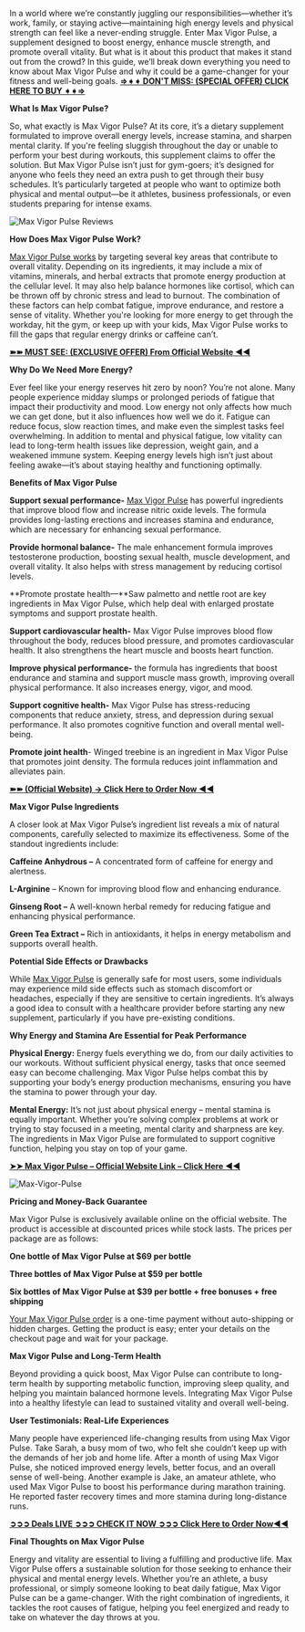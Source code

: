 In a world where we’re constantly juggling our responsibilities—whether it’s work, family, or staying active—maintaining high energy levels and physical strength can feel like a never-ending struggle. Enter Max Vigor Pulse, a supplement designed to boost energy, enhance muscle strength, and promote overall vitality. But what is it about this product that makes it stand out from the crowd? In this guide, we’ll break down everything you need to know about Max Vigor Pulse and why it could be a game-changer for your fitness and well-being goals. **[⇒➧➧ DON'T MISS: (SPECIAL OFFER) CLICK HERE TO BUY ➧➧⇒](https://supplementcarts.com/max-vigor-pulse-official/)**

**What Is Max Vigor Pulse?**

So, what exactly is Max Vigor Pulse? At its core, it’s a dietary supplement formulated to improve overall energy levels, increase stamina, and sharpen mental clarity. If you're feeling sluggish throughout the day or unable to perform your best during workouts, this supplement claims to offer the solution. But Max Vigor Pulse isn’t just for gym-goers; it’s designed for anyone who feels they need an extra push to get through their busy schedules. It’s particularly targeted at people who want to optimize both physical and mental output—be it athletes, business professionals, or even students preparing for intense exams.


![Max Vigor Pulse Reviews](https://github.com/user-attachments/assets/a8a9e496-f8bf-43ec-b66c-da2ecbd7c799)


**How Does Max Vigor Pulse Work?**

[Max Vigor Pulse works](https://www.facebook.com/Official.Max.Vigor.Pulse/) by targeting several key areas that contribute to overall vitality. Depending on its ingredients, it may include a mix of vitamins, minerals, and herbal extracts that promote energy production at the cellular level. It may also help balance hormones like cortisol, which can be thrown off by chronic stress and lead to burnout. The combination of these factors can help combat fatigue, improve endurance, and restore a sense of vitality. Whether you're looking for more energy to get through the workday, hit the gym, or keep up with your kids, Max Vigor Pulse works to fill the gaps that regular energy drinks or caffeine can’t.

**[➽➽ MUST SEE: (EXCLUSIVE OFFER) From Official Website ◀◀](https://supplementcarts.com/max-vigor-pulse-official/)**

**Why Do We Need More Energy?**

Ever feel like your energy reserves hit zero by noon? You’re not alone. Many people experience midday slumps or prolonged periods of fatigue that impact their productivity and mood. Low energy not only affects how much we can get done, but it also influences how well we do it. Fatigue can reduce focus, slow reaction times, and make even the simplest tasks feel overwhelming. In addition to mental and physical fatigue, low vitality can lead to long-term health issues like depression, weight gain, and a weakened immune system. Keeping energy levels high isn’t just about feeling awake—it’s about staying healthy and functioning optimally.

**Benefits of Max Vigor Pulse**

**Support sexual performance-** [Max Vigor Pulse](https://www.facebook.com/Official.Max.Vigor.Pulse/) has powerful ingredients that improve blood flow and increase nitric oxide levels. The formula provides long-lasting erections and increases stamina and endurance, which are necessary for enhancing sexual performance.

**Provide hormonal balance-** The male enhancement formula improves testosterone production, boosting sexual health, muscle development, and overall vitality. It also helps with stress management by reducing cortisol levels.

**Promote prostate health—**Saw palmetto and nettle root are key ingredients in Max Vigor Pulse, which help deal with enlarged prostate symptoms and support prostate health.

**Support cardiovascular health-** Max Vigor Pulse improves blood flow throughout the body, reduces blood pressure, and promotes cardiovascular health. It also strengthens the heart muscle and boosts heart function.

**Improve physical performance-** the formula has ingredients that boost endurance and stamina and support muscle mass growth, improving overall physical performance. It also increases energy, vigor, and mood.

**Support cognitive health-** Max Vigor Pulse has stress-reducing components that reduce anxiety, stress, and depression during sexual performance. It also promotes cognitive function and overall mental well-being.

**Promote joint health**- Winged treebine is an ingredient in Max Vigor Pulse that promotes joint density. The formula reduces joint inflammation and alleviates pain.

**[➽➽ (Official Website) → Click Here to Order Now ◀◀](https://supplementcarts.com/max-vigor-pulse-official/)**

**Max Vigor Pulse Ingredients**

A closer look at Max Vigor Pulse’s ingredient list reveals a mix of natural components, carefully selected to maximize its effectiveness. Some of the standout ingredients include:

**Caffeine Anhydrous –** A concentrated form of caffeine for energy and alertness.

**L-Arginine** – Known for improving blood flow and enhancing endurance.

**Ginseng Root –** A well-known herbal remedy for reducing fatigue and enhancing physical performance.

**Green Tea Extract –** Rich in antioxidants, it helps in energy metabolism and supports overall health.

**Potential Side Effects or Drawbacks**

While [Max Vigor Pulse](https://thebuzzbyte.com/max-vigor-pulse/) is generally safe for most users, some individuals may experience mild side effects such as stomach discomfort or headaches, especially if they are sensitive to certain ingredients. It’s always a good idea to consult with a healthcare provider before starting any new supplement, particularly if you have pre-existing conditions.

**Why Energy and Stamina Are Essential for Peak Performance**

**Physical Energy:** Energy fuels everything we do, from our daily activities to our workouts. Without sufficient physical energy, tasks that once seemed easy can become challenging. Max Vigor Pulse helps combat this by supporting your body’s energy production mechanisms, ensuring you have the stamina to power through your day.

**Mental Energy:**  It’s not just about physical energy – mental stamina is equally important. Whether you’re solving complex problems at work or trying to stay focused in a meeting, mental clarity and sharpness are key. The ingredients in Max Vigor Pulse are formulated to support cognitive function, helping you stay on top of your game.

**[➤➤ Max Vigor Pulse – Official Website Link – Click Here ◀◀](https://supplementcarts.com/max-vigor-pulse-official/)**

![Max-Vigor-Pulse](https://github.com/user-attachments/assets/47258d3a-327c-40a5-b6d3-475edbcf57f2)


**Pricing and Money-Back Guarantee**

Max Vigor Pulse is exclusively available online on the official website. The product is accessible at discounted prices while stock lasts. The prices per package are as follows:

**One bottle of Max Vigor Pulse at $69 per bottle**

**Three bottles of Max Vigor Pulse at $59 per bottle**

**Six bottles of Max Vigor Pulse at $39 per bottle + free bonuses + free shipping**

[Your Max Vigor Pulse order](https://thebuzzbyte.com/max-vigor-pulse/) is a one-time payment without auto-shipping or hidden charges. Getting the product is easy; enter your details on the checkout page and wait for your package.

**Max Vigor Pulse and Long-Term Health**

Beyond providing a quick boost, Max Vigor Pulse can contribute to long-term health by supporting metabolic function, improving sleep quality, and helping you maintain balanced hormone levels. Integrating Max Vigor Pulse into a healthy lifestyle can lead to sustained vitality and overall well-being.

**User Testimonials: Real-Life Experiences**

Many people have experienced life-changing results from using Max Vigor Pulse. Take Sarah, a busy mom of two, who felt she couldn’t keep up with the demands of her job and home life. After a month of using Max Vigor Pulse, she noticed improved energy levels, better focus, and an overall sense of well-being. Another example is Jake, an amateur athlete, who used Max Vigor Pulse to boost his performance during marathon training. He reported faster recovery times and more stamina during long-distance runs.

**[➲➲➲ Deals LIVE ➲➲➲ CHECK IT NOW ➲➲➲ Click Here to Order Now◀◀](https://supplementcarts.com/max-vigor-pulse-official/)**

**Final Thoughts on Max Vigor Pulse**

Energy and vitality are essential to living a fulfilling and productive life. Max Vigor Pulse offers a sustainable solution for those seeking to enhance their physical and mental energy levels. Whether you’re an athlete, a busy professional, or simply someone looking to beat daily fatigue, Max Vigor Pulse can be a game-changer. With the right combination of ingredients, it tackles the root causes of fatigue, helping you feel energized and ready to take on whatever the day throws at you.
